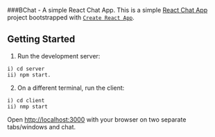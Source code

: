 ###BChat - A simple React Chat App.
This is a simple [React Chat App]([https://create-react-app.dev/](https://reactjs.org/)) project bootstrapped with [`Create React App`](https://create-react-app.dev/).

## Getting Started

1) Run the development server: 

```
i) cd server
ii) npm start.
```


2) On a different terminal, run the client:

```
i) cd client
ii) nmp start
```

Open [http://localhost:3000](http://localhost:3000) with your browser on two separate tabs/windows and chat.




